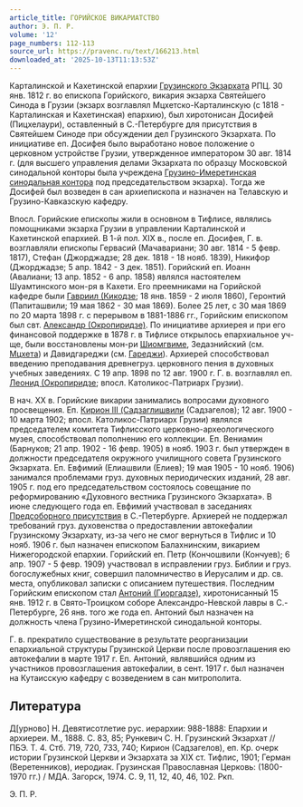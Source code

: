 ```yaml
---
article_title: ГОРИЙСКОЕ ВИКАРИАТСТВО
author: Э. П. Р.
volume: '12'
page_numbers: 112-113
source_url: https://pravenc.ru/text/166213.html
downloaded_at: '2025-10-13T11:13:53Z'
---
```


Карталинской и Кахетинской епархии [Грузинского Экзархата](<https://pravenc.ru/text/Грузинского Экзархата.html>) РПЦ. 30 янв. 1812 г. во епископа Горийского, викария экзарха Святейшего Синода в Грузии (экзарх возглавлял Мцхетско-Карталинскую (с 1818 - Карталинская и Кахетинская) епархию), был хиротонисан Досифей (Пицхелаури), оставленный в С.-Петербурге для присутствия в Святейшем Синоде при обсуждении дел Грузинского Экзархата. По инициативе еп. Досифея было выработано новое положение о церковном устройстве Грузии, утвержденное императором 30 авг. 1814 г. (для высшего управления делами Экзархата по образцу Московской синодальной конторы была учреждена [Грузино-Имеретинская синодальная контора](<https://pravenc.ru/text/Грузино-Имеретинская синодальная контора.html>) под председательством экзарха). Тогда же Досифей был возведен в сан архиепископа и назначен на Телавскую и Грузино-Кавказскую кафедру.

Впосл. Горийские епископы жили в основном в Тифлисе, являлись помощниками экзарха Грузии в управлении Карталинской и Кахетинской епархией. В 1-й пол. XIX в., после еп. Досифея, Г. в. возглавляли епископы Гервасий (Мачавариани; 30 авг. 1814 - 5 февр. 1817), Стефан (Джорджадзе; 28 дек. 1818 - 18 нояб. 1839), Никифор (Джорджадзе; 5 апр. 1842 - 3 дек. 1851). Горийский еп. Иоанн (Авалиани; 13 апр. 1852 - 6 апр. 1858) являлся настоятелем Шуамтинского мон-ря в Кахети. Его преемниками на Горийской кафедре были [Гавриил (Кикодзе](<https://pravenc.ru/text/Гавриил (Кикодзе.html>); 18 янв. 1859 - 2 июля 1860), Геронтий (Папиташвили; 19 мая 1862 - 30 мая 1869). Более 25 лет, с 30 мая 1869 по 20 марта 1898 г. с перерывом в 1881-1886 гг., Горийским епископом был свт. [Александр (Окропиридзе)](<https://pravenc.ru/text/Александр (Окропиридзе).html>). По инициативе архиерея и при его финансовой поддержке в 1878 г. в Тифлисе открылось епархиальное уч-ще, были восстановлены мон-ри [Шиомгвиме](https://pravenc.ru/text/Шиомгвиме.html), Зедазнийский (см. [Мцхета](https://pravenc.ru/text/Мцхета.html)) и Давидгареджи (см. [Гареджи](https://pravenc.ru/text/Гареджи.html)). Архиерей способствовал введению преподавания древнегруз. церковного пения в духовных учебных заведениях. С 19 апр. 1898 по 12 авг. 1900 г. Г. в. возглавлял еп. [Леонид (Окропиридзе](<https://pravenc.ru/text/Леонид (Окропиридзе.html>); впосл. Католикос-Патриарх Грузии).

В нач. XX в. Горийские викарии занимались вопросами духовного просвещения. Еп. [Кирион III (Садзаглишвили](<https://pravenc.ru/text/Кирион III (Садзаглишвили.html>) (Садзагелов); 12 авг. 1900 - 10 марта 1902; впосл. Католикос-Патриарх Грузии) являлся председателем комитета Тифлисского церковно-археологического музея, способствовал пополнению его коллекции. Еп. Вениамин (Барнуков; 21 апр. 1902 - 16 февр. 1905) в нояб. 1903 г. был утвержден в должности председателя окружного училищного совета Грузинского Экзархата. Еп. Евфимий (Елиашвили (Елиев); 19 мая 1905 - 10 нояб. 1906) занимался проблемами груз. духовных периодических изданий, 28 авг. 1905 г. под его председательством состоялось совещание по реформированию «Духовного вестника Грузинского Экзархата». В июне следующего года еп. Евфимий участвовал в заседаниях [Предсоборного присутствия](<https://pravenc.ru/text/Предсоборного присутствия.html>) в С.-Петербурге. Архиерей не поддержал требований груз. духовенства о предоставлении автокефалии Грузинскому Экзархату, из-за чего не смог вернуться в Тифлис и 10 нояб. 1906 г. был назначен епископом Балахнинским, викарием Нижегородской епархии. Горийский еп. Петр (Кончошвили (Кончуев); 6 апр. 1907 - 5 февр. 1909) участвовал в исправлении груз. Библии и груз. богослужебных книг, совершил паломничество в Иерусалим и др. св. места, опубликовал записки с описанием путешествия. Последним Горийским епископом стал [Антоний (Гиоргадзе)](<https://pravenc.ru/text/Антоний (Гиоргадзе).html>), хиротонисанный 15 янв. 1912 г. в Свято-Троицком соборе Александро-Невской лавры в С.-Петербурге, 26 янв. того же года еп. Антоний был назначен на должность члена Грузино-Имеретинской синодальной конторы.

Г. в. прекратило существование в результате реорганизации епархиальной структуры Грузинской Церкви после провозглашения ею автокефалии в марте 1917 г. Еп. Антоний, являвшийся одним из участников провозглашения автокефалии, в сент. 1917 г. был назначен на Кутаисскую кафедру с возведением в сан митрополита.

## Литература

Д[урново] Н. Девятисотлетие рус. иерархии: 988-1888: Епархии и архиереи. М., 1888. С. 83, 85; Рункевич С. Н. Грузинский Экзархат // ПБЭ. Т. 4. Стб. 719, 720, 733, 740; Кирион (Садзагелов), еп. Кр. очерк истории Грузинской Церкви и Экзархата за XIX ст. Тифлис, 1901; Герман (Веретенников), иеродиак. Грузинская Православная Церковь: (1800-1970 гг.) / МДА. Загорск, 1974. С. 9, 11, 12, 40, 46, 102. Ркп.

Э. П. Р.
